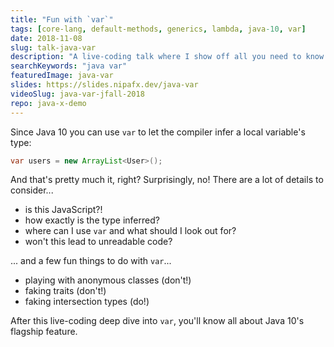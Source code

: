 ```yaml
---
title: "Fun with `var`"
tags: [core-lang, default-methods, generics, lambda, java-10, var]
date: 2018-11-08
slug: talk-java-var
description: "A live-coding talk where I show off all you need to know about `var` in Java. And then some."
searchKeywords: "java var"
featuredImage: java-var
slides: https://slides.nipafx.dev/java-var
videoSlug: java-var-jfall-2018
repo: java-x-demo
---
```


Since Java 10 you can use `var` to let the compiler infer a local variable's type:

```java
var users = new ArrayList<User>();
```

And that's pretty much it, right?
Surprisingly, no!
There are a lot of details to consider...

* is this JavaScript?!
* how exactly is the type inferred?
* where can I use `var` and what should I look out for?
* won't this lead to unreadable code?

... and a few fun things to do with `var`...

* playing with anonymous classes (don't!)
* faking traits (don't!)
* faking intersection types (do!)

After this live-coding deep dive into `var`, you'll know all about Java 10's flagship feature.

